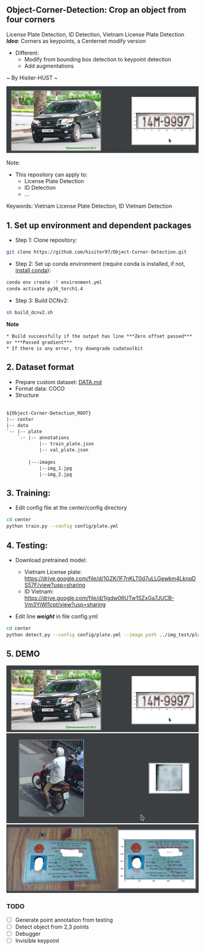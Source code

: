 ## Object-Corner-Detection: Crop an object from four corners
License Plate Detection, ID Detection, Vietnam License Plate Detection \
***Idea***: Corners as keypoints, a Centernet modify version
- Different:
    + Modify from bounding box detection to keypoint detection 
    + Add augmentations 
        
~ By Hisiter-HUST ~ 

![demo_1](demo/result_1.png)


Note:
- This repository can apply to:
  + License Plate Detection 
  + ID Detection 
  + ...

Keywords: Vietnam License Plate Detection, ID Vietnam Detection
## 1. Set up environment and dependent packages
- Step 1: Clone repository:
```bash 
git clone https://github.com/hisiter97/Object-Corner-Detection.git
```
- Step 2: Set up conda environment (require conda is installed, if not, [install conda](https://docs.conda.io/projects/conda/en/latest/user-guide/install/)):
```bash
conda env create -f environment.yml
conda activate py36_torch1.4
```
- Step 3: Build DCNv2:

```bash
sh build_dcnv2.sh
```
**Note** 

    * Build successfully if the output has line ***Zero offset passed*** or ***Passed gradient***
    * If there is any error, try downgrade cudatoolkit  
## 2. Dataset format 
- Prepare custom dataset: [DATA.md](https://github.com/hisiter97/Object-Corner-Detection/blob/master/data/DATA.md)
- Format data: COCO
- Structure
```text

${Object-Corner-Detection_ROOT}
|-- center
|-- data
`-- |-- plate
    `-- |-- annotations
            |-- train_plate.json
            |-- val_plate.json

        |---images
            |--img_1.jpg
            |--img_2.jpg
```
## 3. Training:
- Edit config file at the center/config directory 
```bash
cd center 
python train.py --config config/plate.yml 
```

## 4. Testing:
- Download pretrained model: 
    + Vietnam License plate: https://drive.google.com/file/d/1GZKi1F7nKLT0d7uLLGewkm4LknqDS57F/view?usp=sharing
    + ID Vietnam: https://drive.google.com/file/d/1igdw06UTw1SZxGa7JUCB-Vm3YiWl1cpt/view?usp=sharing
    
- Edit line ***weight*** in file config.yml 
```bash
cd center
python detect.py --config config/plate.yml --image_path ../img_test/plate.jpg 
```

## 5. DEMO 
![demo_1](demo/result_1.png)
![demo_2](demo/result_2.png)
![demo_3](demo/result_3.png)

### **TODO**
- [ ] Generate point annotation from testing  
- [ ] Detect object from 2,3 points
- [ ] Debugger
- [ ] Invisible keypoint

